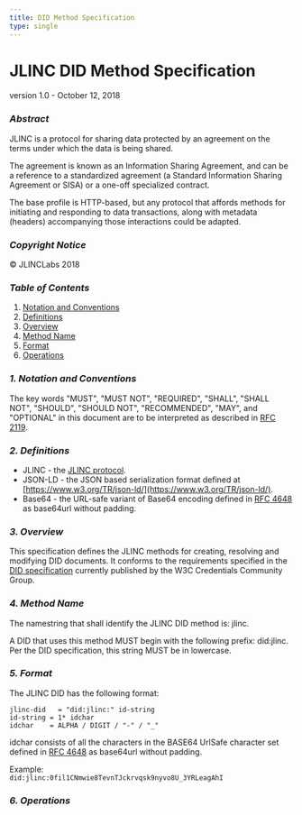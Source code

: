 ```yaml
---
title: DID Method Specification
type: single
---
```


<h1 class="firsthead">JLINC DID Method Specification</h1>

<p class="nomargin">version 1.0 - October 12, 2018</p>  

### _Abstract_

JLINC is a protocol for sharing data protected by an agreement on the terms under which the data is being shared.

The agreement is known as an Information Sharing Agreement, and can be a reference to a standardized agreement (a Standard Information Sharing Agreement or SISA) or a one-off specialized contract.

The base profile is HTTP-based, but any protocol that affords methods for initiating and responding to data transactions, along with metadata (headers) accompanying those interactions could be adapted.

### _Copyright Notice_

&copy; JLINCLabs 2018

### _Table of Contents_

1. [Notation and Conventions](#1-notation-and-conventions)
2. [Definitions](#2-definitions)
3. [Overview](#3-overview)
4. [Method Name](#4-method-name)
5. [Format](#5-format)
6. [Operations](#6-operations)


### _1. Notation and Conventions_

The key words "MUST", "MUST NOT", "REQUIRED", "SHALL", "SHALL NOT", "SHOULD", "SHOULD NOT", "RECOMMENDED", "MAY", and "OPTIONAL" in this document are to be interpreted as described in [RFC 2119](https://www.ietf.org/rfc/rfc2119.txt).

### _2. Definitions_

*  JLINC - the [JLINC protocol](https://protocol.jlinc.org/).
*  JSON-LD - the JSON based serialization format defined at [https://www.w3.org/TR/json-ld/](https://www.w3.org/TR/json-ld/).
*  Base64 - the URL-safe variant of Base64 encoding defined in [RFC 4648](https://www.ietf.org/rfc/rfc4648.txt) as base64url without padding.

### _3. Overview_

This specification defines the JLINC methods for creating, resolving and modifying DID documents.  It conforms to the requirements specified in the [DID specification](https://w3c-ccg.github.io/did-spec/) currently published by the W3C Credentials Community Group.

### _4. Method Name_

The namestring that shall identify the JLINC DID method is: jlinc.

A DID that uses this method MUST begin with the following prefix: did:jlinc. Per the DID specification, this string MUST be in lowercase.

### _5. Format_

The JLINC DID has the following format:

```
jlinc-did   = "did:jlinc:" id-string
id-string = 1* idchar
idchar    = ALPHA / DIGIT / "-" / "_"
```

idchar consists of all the characters in the BASE64 UrlSafe character set defined in [RFC 4648](https://www.ietf.org/rfc/rfc4648.txt) as base64url without padding.

Example:  
`did:jlinc:0fil1CNmwie8TevnTJckrvqsk9nyvo8U_3YRLeagAhI`

### _6. Operations_
